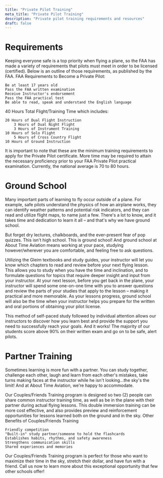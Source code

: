 ```yaml
---
title: "Private Pilot Training"
meta_title: "Private Pilot Training"
description: "Private pilot training requirements and resources"
draft: false
---
```


# Requirements

Keeping everyone safe is a top priority when flying a plane, so the FAA has made a variety of requirements that pilots must meet in order to be licensed (certified). Below is an outline of those requirements, as published by the FAA.
FAA Requirements to Become a Private Pilot:

    Be at least 17 years old
    Pass the FAA written examination
    Receive Instructor's endorsement
    Pass the FAA practical test
    Be able to read, speak and understand the English language

40 Hours Total Flight/Training Time which includes:

    20 Hours of Dual Flight Instruction
        3 Hours of Dual Night Flight
        3 Hours of Instrument Training
    10 Hours of Solo Flight
        5 Hours of Cross Country Flight
    10 Hours of Ground Instruction

It is important to note that these are the minimum training requirements to apply for the Private Pilot certificate. More time may be required to attain the necessary proficiency prior to your FAA Private Pilot practical examination. Currently, the national average is 70 to 80 hours.

# Ground School

Many important parts of learning to fly occur outside of a plane. For example, safe pilots understand the physics of how an airplane works, they can identify weather patterns and potential risk indicators, and they can read and utilize flight maps, to name just a few. There's a lot to know, and it takes time and dedication to learn it all – and that's why we have ground school.

But forget dry lectures, chalkboards, and the ever-present fear of pop quizzes. This isn't high school. This is ground school! And ground school at About Time Aviation means working at your pace, studying however/wherever you are comfortable, and feeling free to ask questions.

Utilizing the Gleim textbooks and study guides, your instructor will let you know which chapters to read and review before your next flying lesson. This allows you to study when you have the time and inclination, and to formulate questions for topics that require deeper insight and input from your instructor. At your next lesson, before you get back in the plane, your instructor will spend some one-on-one time with you to answer questions and review the parts of your studies that apply to the lesson – making it practical and more memorable. As your lessons progress, ground school will also be the time when your instructor helps you prepare for the written and oral portions of obtaining your pilot license.

This method of self-paced study followed by individual attention allows our instructors to discover how you learn best and provide the support you need to successfully reach your goals. And it works! The majority of our students score above 90% on their written exam and go on to be safe, alert pilots.

# Partner Training

Sometimes learning is more fun with a partner. You can study together, challenge each other, laugh and learn from each other's mistakes, take turns making faces at the instructor while he isn't looking…the sky's the limit! And at About Time Aviation, we're happy to accommodate.

Our Couples/Friends Training program is designed so two (2) people can share common instructor training time, as well as be in the plane with their partner during actual flying lessons. This double immersion training can be more cost effective, and also provides preview and reinforcement opportunities for lessons learned both on the ground and in the sky.
Other Benefits of Couples/Friends Training

    Friendly competition
    "Built-in" study partner/someone to hold the flashcards
    Establishes habits, rhythms, and safety awareness
    Strengthens communication skills
    Shared experiences and memories


Our Couples/Friends Training program is perfect for those who want to maximize their time in the sky, stretch their dollar, and have fun with a friend. Call us now to learn more about this exceptional opportunity that few other schools offer!